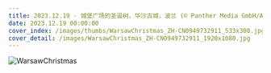 ```yaml
---
title: 2023.12.19 - 城堡广场的圣诞树，华沙古城，波兰 (© Panther Media GmbH/Alamy Stock Photo)
date: 2023.12.19 00:00:00
cover_index: /images/thumbs/WarsawChristmas_ZH-CN0949732911_533x300.jpg
cover_detail: /images/WarsawChristmas_ZH-CN0949732911_1920x1080.jpg
---
```


![WarsawChristmas](/images/WarsawChristmas_ZH-CN0949732911_1920x1080.jpg)
